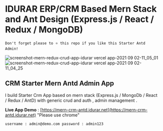 # IDURAR ERP/CRM Based Mern Stack and Ant Design (Express.js / React / Redux / MongoDB)

```
Don't forget please to ⭐ this repo if you like this Starter Antd Admin!
```
![screenshot-mern-redux-crud-app-idurar vercel app-2021 09 02-11_05_01](https://user-images.githubusercontent.com/50052356/141647096-dcb66696-6103-4850-ae21-9fc97a412252.png)
![screenshot-mern-redux-crud-app-idurar vercel app-2021 09 02-11_04_25](https://user-images.githubusercontent.com/50052356/141647100-9dfd6ee5-f873-42a8-8923-88bd0cf53606.png)



## CRM Starter Mern Antd Admin App 

I build Starter Crm App based on mern stack (Express.js / MongoDb / React / Redux / AntD) with generic crud and auth , admin management .

**Live App Demo** : [https://mern-crm-antd.idurar.net](https://mern-crm-antd.idurar.net) "Please use chrome"

`username : admin@demo.com
password : admin123`


